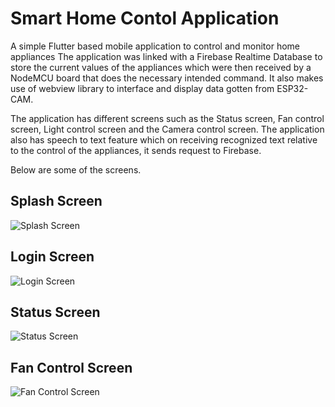 # Smart Home Contol Application

A simple Flutter based mobile application to control and monitor home appliances 
The application was linked with a Firebase Realtime Database to store the current values of the appliances which were then received by a NodeMCU board that does the necessary intended command. It also makes use of webview library to interface and display data gotten from ESP32-CAM.

The application has different screens such as the Status screen, Fan control screen, Light control screen and the Camera control screen. The application also has speech to text feature which on receiving recognized text relative to the control of the appliances, it sends request to Firebase.

Below are some of the screens.

## Splash Screen

![Splash Screen](assests/splashscreen.png)

## Login Screen
![Login Screen](assests/login_sreen.png)

## Status Screen
![Status Screen](assests/status_screen.png)

## Fan Control Screen
![Fan Control Screen](assests/fan_control.png)
